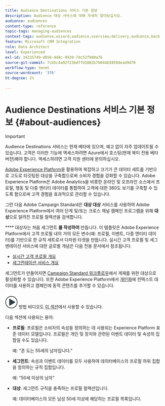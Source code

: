 ```yaml
---
title: Audience Destinations 서비스 기본 정보
description: Audience 대상 서비스에 대해 자세히 알아보십시오.
audience: audiences
content-type: reference
topic-tags: managing-audiences
context-tags: audience,wizard;audience,overview;delivery,audience,back
feature: Microsoft CRM Integration
role: Data Architect
level: Experienced
exl-id: 34235749-d056-4d4c-9939-7dc52f980a76
source-git-commit: fcb5c4a92f23bdffd1082b7b044b5859dead9d70
workflow-type: tm+mt
source-wordcount: '376'
ht-degree: 2%

---
```


# Audience Destinations 서비스 기본 정보 {#about-audiences}

>[!IMPORTANT]
>
>Audience Destinations 서비스는 현재 베타에 있으며, 예고 없이 자주 업데이트될 수 있습니다. 고객은 이러한 기능에 액세스하려면 Azure에서 호스팅(현재 북미 전용 베타 버전)해야 합니다. 액세스하려면 고객 지원 센터에 문의하십시오.

[Adobe Experience Platform](https://experienceleague.adobe.com/docs/experience-platform/landing/home.html)을 활용하여 복잡하고 크기가 큰 데이터 세트를 기반으로 고도로 타깃팅된 대상을 구축함으로써 소비자 경험을 강화할 수 있습니다. Adobe Experience Platform은 Adobe Analytics을 비롯한 온라인 및 오프라인 소스에서 프로필, 행동 및 다중 엔티티 데이터를 통합하여 고객에 대한 360도 보기를 구축할 수 있도록 함으로써 고객 경험을 효과적으로 관리할 수 있습니다.

그런 다음 Adobe Campaign Standard은 **대상 대상** 서비스를 사용하여 Adobe Experience Platform에서 여러 단계 및/또는 크로스 채널 캠페인 프로그램을 위해 **대상**&#x200B;으로 알려진 프로필 컬렉션을 검색합니다.

**** 대상자는 처음 세그먼트 **를 작성하여** 만듭니다. 이 템플릿은 Adobe Experience Platform에서 고객 프로필 내의 거의 모든 변수(예: 프로필, 이벤트, 다중 엔티티 데이터)를 기반으로 한 규칙 세트로서 다차원 타겟을 만듭니다. 실시간 고객 프로필 및 세그멘테이션 서비스에 대한 글로벌 개념은 다음 전용 문서에서 참조됩니다.

* [실시간 고객 프로필 개요](https://experienceleague.adobe.com/docs/experience-platform/profile/home.html)
* [세그먼테이션 서비스 개요](https://experienceleague.adobe.com/docs/experience-platform/segmentation/home.html)

세그먼트가 만들어지면 [Campaign Standard 워크플로우](../../integrating/using/aep-targeting-audiences.md)에서 게재를 위한 대상으로 활성화할 수 있습니다. 또한 Adobe Experience Platform에서 [개인화](../../integrating/using/aep-personalizing-campaigns.md)에 컨텍스트 데이터를 사용하고 캠페인에 동적 콘텐츠를 추가할 수 있습니다.

![](assets/do-not-localize/how-to-video.png) 방법 비디오도  [이 섹션](https://experienceleague.adobe.com/docs/campaign-learn/campaign-standard-tutorials/profiles-and-audiences/audience-destinations/audience-destinations-overview.html)에서 사용할 수 있습니다.

다음 섹션에 사용되는 용어:

* **프로필**: 프로필은 소비자의 속성을 정의하는 데 사용되는 Experience Platform 표준 데이터 모델입니다. 프로필은 개인 및 장치와 관련된 이벤트 데이터 및 속성의 집합일 수도 있습니다.

   예: &quot;존 도는 55세의 남자입니다.&quot;

* **세그먼트**: 속성과 이벤트 데이터를 모두 사용하여 데이터베이스의 프로필 하위 집합을 정의하는 규칙 집합입니다.

   예: &quot;50세 이상의 남자&quot;

* **대상**: 세그먼트 규칙을 충족하는 프로필 컬렉션입니다.

   예: 데이터베이스의 모든 남성 50세 이상에 해당하는 프로필 목록입니다.
